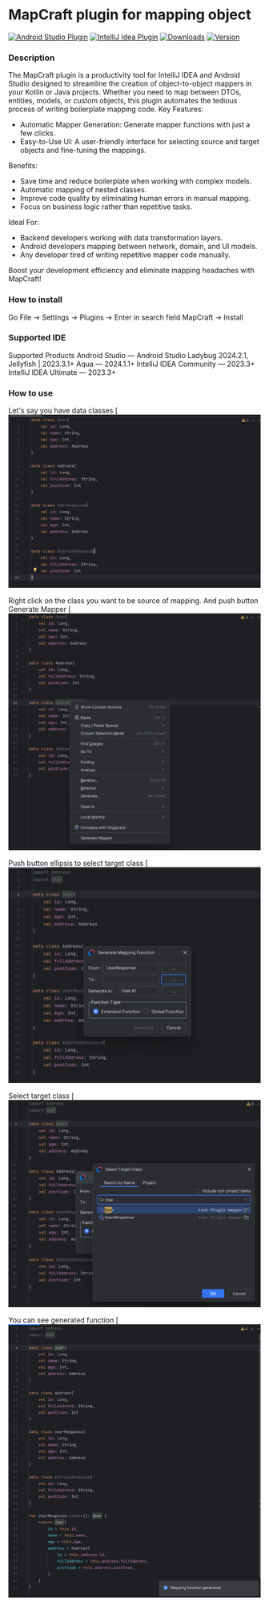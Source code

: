 
# **MapCraft** plugin for mapping object

[![Android Studio Plugin](https://img.shields.io/badge/plugin-AndroidStudio-green.svg)](https://plugins.jetbrains.com/plugin/26185-mapcraft)
[![IntelliJ Idea Plugin](https://img.shields.io/badge/plugin-IntelliJ%20%20Idea-purple.svg)](https://plugins.jetbrains.com/plugin/26185-mapcraft)
[![Downloads](https://img.shields.io/jetbrains/plugin/d/26185-mapcraft.svg)](https://plugins.jetbrains.com/plugin/26185-mapcraft)
[![Version](https://img.shields.io/jetbrains/plugin/v/26185.svg?label=version)](https://plugins.jetbrains.com/plugin/26185-mapcraft)

### Description

The MapCraft plugin is a productivity tool for IntelliJ IDEA and Android Studio designed to streamline the creation of object-to-object mappers in your Kotlin or Java projects. Whether you need to map between DTOs, entities, models, or custom objects, this plugin automates the tedious process of writing boilerplate mapping code.
Key Features:

- Automatic Mapper Generation: Generate mapper functions with just a few clicks.
- Easy-to-Use UI: A user-friendly interface for selecting source and target     objects and fine-tuning the mappings.

Benefits:

- Save time and reduce boilerplate when working with complex models.
- Automatic mapping of nested classes.
- Improve code quality by eliminating human errors in manual mapping.
- Focus on business logic rather than repetitive tasks.

Ideal For:

- Backend developers working with data transformation layers.
- Android developers mapping between network, domain, and UI models.
- Any developer tired of writing repetitive mapper code manually.    

Boost your development efficiency and eliminate mapping headaches with MapCraft!

### How to install

Go File -> Settings -> Plugins -> Enter in search field MapCraft -> Install

### Supported IDE

Supported Products
Android Studio — Android Studio Ladybug  2024.2.1, Jellyfish | 2023.3.1+
Aqua — 2024.1.1+
IntelliJ IDEA Community — 2023.3+
IntelliJ IDEA Ultimate — 2023.3+

### How to use

Let's say you have data classes
[![Alt Text](images/step1.png)

Right click on the class you want to be source of mapping. And push button  Generate Mapper
[![Alt Text](images/step2.png)

Push button ellipsis to select target class
[![Alt Text](images/step3.png)

Select target class
[![Alt Text](images/step4.png)

You can see generated function 
[![Alt Text](images/step5.png)